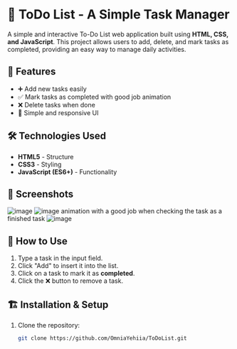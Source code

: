 # 📝 ToDo List - A Simple Task Manager

A simple and interactive To-Do List web application built using **HTML, CSS, and JavaScript**. This project allows users to add, delete, and mark tasks as completed, providing an easy way to manage daily activities.

## 🚀 Features
- ➕ Add new tasks easily  
- ✅ Mark tasks as completed with good job animation
- ❌ Delete tasks when done  
- 🎨 Simple and responsive UI    

## 🛠️ Technologies Used
- **HTML5** - Structure  
- **CSS3** - Styling  
- **JavaScript (ES6+)** - Functionality  

## 📸 Screenshots  
![image](https://github.com/user-attachments/assets/2e68a996-0b0d-4895-8df8-1034d218bb7f)
 ![image](https://github.com/user-attachments/assets/83adcb48-c3ab-4275-8658-57862db23c63)
  animation with a good job when checking the task as a finished task
  ![image](https://github.com/user-attachments/assets/a2bc4840-fb69-43e5-b945-16d3dba233fe)


## 🎯 How to Use
1. Type a task in the input field.  
2. Click "Add" to insert it into the list.  
3. Click on a task to mark it as **completed**.  
4. Click the ❌ button to remove a task.  

## 🏗️ Installation & Setup
1. Clone the repository:  
   ```sh
   git clone https://github.com/OmniaYehiia/ToDoList.git
